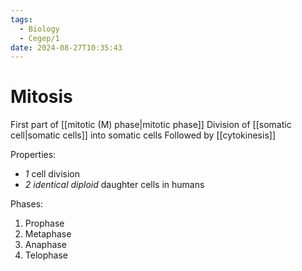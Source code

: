 ```yaml
---
tags:
  - Biology
  - Cegep/1
date: 2024-08-27T10:35:43
---
```


# Mitosis

First part of [[mitotic (M) phase|mitotic phase]]
Division of [[somatic cell|somatic cells]] into somatic cells
Followed by [[cytokinesis]]

Properties:

- *1* cell division
- *2 identical diploid* daughter cells in humans

Phases:

1. Prophase
2. Metaphase
3. Anaphase
4. Telophase